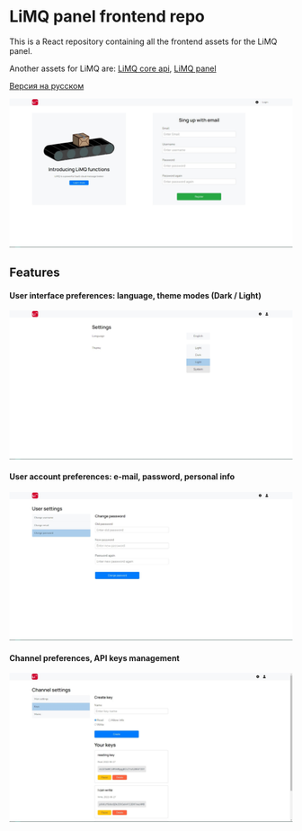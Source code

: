 # LiMQ panel frontend repo

This is a React repository containing all the frontend assets for the LiMQ panel.

Another assets for LiMQ are: [LiMQ core api](https://github.com/emmitrin/limq), [LiMQ panel](https://github.com/gaskeo/limq-panel)

[Версия на русском](README.ru.md)

![main page](assets/main_page.jpg)

## Features 

#### User interface preferences: language, theme modes (Dark / Light)
![settings](assets/settings.jpg)


#### User account preferences: e-mail, password, personal info
![user settings](assets/user_settings.jpg)

#### Channel preferences, API keys management

![channel settings](assets/channel_settings.jpg)
